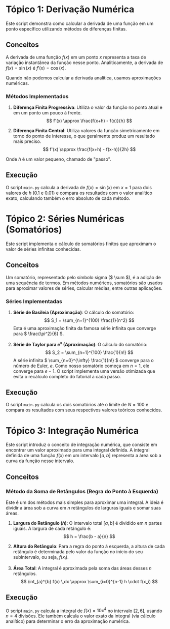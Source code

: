# Tópico 1: Derivação Numérica

Este script demonstra como calcular a derivada de uma função em um ponto específico utilizando métodos de diferenças finitas.

## Conceitos

A derivada de uma função $f(x)$ em um ponto $x$ representa a taxa de variação instantânea da função nesse ponto. Analiticamente, a derivada de $f(x) = \sin(x)$ é $f'(x) = \cos(x)$.

Quando não podemos calcular a derivada analítica, usamos aproximações numéricas.

### Métodos Implementados

1.  **Diferença Finita Progressiva**: Utiliza o valor da função no ponto atual e em um ponto um pouco à frente.
    $$ f'(x) \approx \frac{f(x+h) - f(x)}{h} $$

2.  **Diferença Finita Central**: Utiliza valores da função simetricamente em torno do ponto de interesse, o que geralmente produz um resultado mais preciso.
    $$ f'(x) \approx \frac{f(x+h) - f(x-h)}{2h} $$

Onde $h$ é um valor pequeno, chamado de "passo".

## Execução

O script `main.py` calcula a derivada de $f(x) = \sin(x)$ em $x=1$ para dois valores de $h$ (0.1 e 0.01) e compara os resultados com o valor analítico exato, calculando também o erro absoluto de cada método.

# Tópico 2: Séries Numéricas (Somatórios)

Este script implementa o cálculo de somatórios finitos que aproximam o valor de séries infinitas conhecidas.

## Conceitos

Um somatório, representado pelo símbolo sigma ($ \sum $), é a adição de uma sequência de termos. Em métodos numéricos, somatórios são usados para aproximar valores de séries, calcular médias, entre outras aplicações.

### Séries Implementadas

1.  **Série de Basileia (Aproximação)**: O cálculo do somatório:
    $$ S_1 = \sum_{n=1}^{100} \frac{1}{n^2} $$
    Esta é uma aproximação finita da famosa série infinita que converge para $ \frac{\pi^2}{6} $.

2.  **Série de Taylor para $e^x$ (Aproximação)**: O cálculo do somatório:
    $$ S_2 = \sum_{n=1}^{100} \frac{1}{n!} $$
    A série infinita $ \sum_{n=0}^{\infty} \frac{1}{n!} $ converge para o número de Euler, $e$. Como nosso somatório começa em $n=1$, ele converge para $e - 1$. O script implementa uma versão otimizada que evita o recálculo completo do fatorial a cada passo.

## Execução

O script `main.py` calcula os dois somatórios até o limite de $N=100$ e compara os resultados com seus respectivos valores teóricos conhecidos.

# Tópico 3: Integração Numérica

Este script introduz o conceito de integração numérica, que consiste em encontrar um valor aproximado para uma integral definida. A integral definida de uma função $f(x)$ em um intervalo $[a, b]$ representa a área sob a curva da função nesse intervalo.

## Conceitos

### Método da Soma de Retângulos (Regra do Ponto à Esquerda)

Este é um dos métodos mais simples para aproximar uma integral. A ideia é dividir a área sob a curva em $n$ retângulos de larguras iguais e somar suas áreas.

1.  **Largura do Retângulo ($h$)**: O intervalo total $[a, b]$ é dividido em $n$ partes iguais. A largura de cada retângulo é:
    $$ h = \frac{b - a}{n} $$

2.  **Altura do Retângulo**: Para a regra do ponto à esquerda, a altura de cada retângulo é determinada pelo valor da função no início do seu subintervalo, ou seja, $f(x_i)$.

3.  **Área Total**: A integral é aproximada pela soma das áreas desses $n$ retângulos.
    $$ \int_{a}^{b} f(x) \,dx \approx \sum_{i=0}^{n-1} h \cdot f(x_i) $$

## Execução

O script `main.py` calcula a integral de $f(x) = 10x^4$ no intervalo $[2, 6]$, usando $n=4$ divisões. Ele também calcula o valor exato da integral (via cálculo analítico) para determinar o erro da aproximação numérica.
